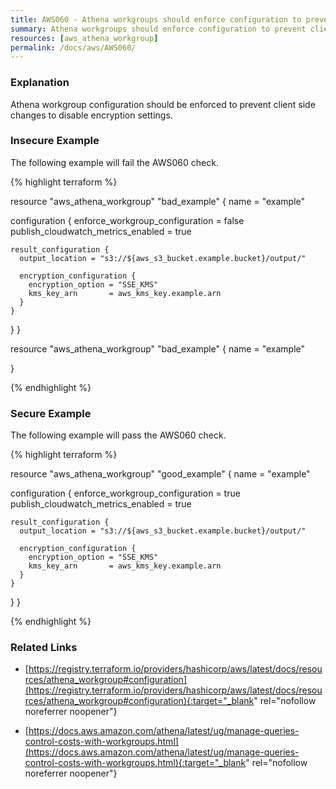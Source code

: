 ```yaml
---
title: AWS060 - Athena workgroups should enforce configuration to prevent client disabling encryption
summary: Athena workgroups should enforce configuration to prevent client disabling encryption 
resources: [aws_athena_workgroup] 
permalink: /docs/aws/AWS060/
---
```

### Explanation


Athena workgroup configuration should be enforced to prevent client side changes to disable encryption settings.



### Insecure Example

The following example will fail the AWS060 check.

{% highlight terraform %}

resource "aws_athena_workgroup" "bad_example" {
  name = "example"

  configuration {
    enforce_workgroup_configuration    = false
    publish_cloudwatch_metrics_enabled = true

    result_configuration {
      output_location = "s3://${aws_s3_bucket.example.bucket}/output/"

      encryption_configuration {
        encryption_option = "SSE_KMS"
        kms_key_arn       = aws_kms_key.example.arn
      }
    }
  }
}

resource "aws_athena_workgroup" "bad_example" {
  name = "example"

}

{% endhighlight %}



### Secure Example

The following example will pass the AWS060 check.

{% highlight terraform %}

resource "aws_athena_workgroup" "good_example" {
  name = "example"

  configuration {
    enforce_workgroup_configuration    = true
    publish_cloudwatch_metrics_enabled = true

    result_configuration {
      output_location = "s3://${aws_s3_bucket.example.bucket}/output/"

      encryption_configuration {
        encryption_option = "SSE_KMS"
        kms_key_arn       = aws_kms_key.example.arn
      }
    }
  }
}

{% endhighlight %}



### Related Links


- [https://registry.terraform.io/providers/hashicorp/aws/latest/docs/resources/athena_workgroup#configuration](https://registry.terraform.io/providers/hashicorp/aws/latest/docs/resources/athena_workgroup#configuration){:target="_blank" rel="nofollow noreferrer noopener"}

- [https://docs.aws.amazon.com/athena/latest/ug/manage-queries-control-costs-with-workgroups.html](https://docs.aws.amazon.com/athena/latest/ug/manage-queries-control-costs-with-workgroups.html){:target="_blank" rel="nofollow noreferrer noopener"}



